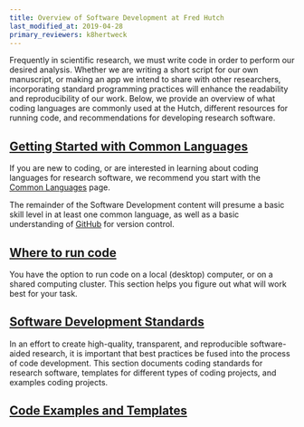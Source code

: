 ```yaml
---
title: Overview of Software Development at Fred Hutch
last_modified_at: 2019-04-28
primary_reviewers: k8hertweck
---
```



Frequently in scientific research, we must write code in order to perform our desired analysis. Whether we are writing a short script for our own manuscript, or making an app we intend to share with other researchers, incorporating standard programming practices will enhance the readability and reproducibility of our work. Below, we provide an overview of what coding languages are commonly used at the Hutch, different resources for running code, and recommendations for developing research software.  

## [Getting Started with Common Languages](/scicomputing/software_languages/)

If you are new to coding, or are interested in learning about coding languages for research software, we recommend you start with the [Common Languages](/scicomputing/software_languages/) page.

The remainder of the Software Development content will presume a basic skill level in at least one common language, as well as a basic understanding of [GitHub](/scicomputing/software_managecode/) for version control.

## [Where to run code](/scicomputing/software_running/)

You have the option to run code on a local (desktop) computer, or on a shared computing cluster. This section helps you figure out what will work best for your task.

## [Software Development Standards](/scicomputing/software_standards/)

In an effort to create high-quality, transparent, and reproducible software-aided research, it is important that best practices be fused into the process of code development. This section documents coding standards for research software, templates for different types of coding projects, and examples coding projects.

## [Code Examples and Templates](/scicomputing/software_examples)

